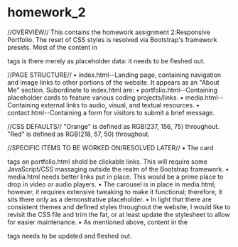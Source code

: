 # homework_2

//OVERVIEW//
    This contains the homework assignment 2:Responsive Portfolio. The reset of CSS styles is resolved via Bootstrap's framework presets. Most of the content in <p> tags is there merely as placeholder data: it needs to be fleshed out.

//PAGE STRUCTURE//
    • index.html--Landing page, containing navigation and image links to other portions of the website. It appears as an "About Me" section. Subordinate to index.html are:
    • portfolio.html--Containing placeholder cards to feature various coding projects/links.
    • media.html--Containing external links to audio, visual, and textual resources.
    • contact.html--Containing a form for visitors to submit a brief message.

//CSS DEFAULTS//
    "Orange" is defined as RGB(237, 156, 75) throughout.
    "Red" is defined as RGB(218, 57, 50) throughout.

//SPECIFIC ITEMS TO BE WORKED ON/RESOLVED LATER//
    • The card <div> tags on portfolio.html shold be clickable <a> links. This will require some JavaScript/CSS massaging outside the realm of the Bootstrap framework.
    • media.html needs better links put in place. This would be a prime place to drop in video or audio players.
    • The carousel is in place in media.html; however, it requires extensive tweaking to make it functional; therefore, it sits there only as a demonstrative placeholder.
    • In light that there are consistent themes and defined styles throughout the website, I would like to revisit the CSS file and trim the fat, or at least update the stylesheet to allow for easier maintenance.
    • As mentioned above, content in the <p> tags needs to be updated and fleshed out.